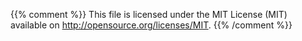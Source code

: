
{{% comment %}}
This file is licensed under the MIT License (MIT) available on
http://opensource.org/licenses/MIT.
{{% /comment %}}


[annb message]: ./# "TODO: EMPTY"
[annt message]: ./# "TODO: EMPTY"
[bitcoin addr message]: https://bitcoin.org/en/developer-reference#addr "The P2P network message which relays IP addresses and port numbers of active nodes to other nodes and clients, allowing decentralized peer discovery."
[bitcoin alert message]: https://bitcoin.org/en/developer-reference#alert "The P2P network message which sends alerts in case of major software problems."
[bitcoin block message]: https://bitcoin.org/en/developer-reference#block "The P2P network message which sends a serialized block"
[bitcoin feefilter message]: https://bitcoin.org/en/developer-reference#feefilter "The P2P network message which requests the receiving peer not relay any transactions below the specified fee rate"
[bitcoin filteradd message]: https://bitcoin.org/en/developer-reference#filteradd "A P2P protocol message used to add a data element to an existing bloom filter."
[bitcoin filterclear message]: https://bitcoin.org/en/developer-reference#filterclear "A P2P protocol message used to remove an existing bloom filter."
[bitcoin filterload message]: https://bitcoin.org/en/developer-reference#filterclear "A P2P protocol message used to send a filter to a remote peer, requesting that they only send transactions which match the filter."
[bitcoin getaddr message]: https://bitcoin.org/en/developer-reference#getaddr "A P2P protool message used to request an addr message containing connection information for other nodes"
[bitcoin getblocks message]: https://bitcoin.org/en/developer-reference#getblocks "A P2P protocol message used to request an inv message containing a range of block header hashes"
[bitcoin getdata message]: https://bitcoin.org/en/developer-reference#getdata "A P2P protocol message used to request one or more transactions, blocks, or merkle blocks"
[bitcoin getheaders message]: https://bitcoin.org/en/developer-reference#getheaders "A P2P protocol message used to request a range of block headers"
[bitcoin headers message]: https://bitcoin.org/en/developer-reference#headers "A P2P protocol message containing one or more block headers"
[bitcoin inv message]: https://bitcoin.org/en/developer-reference#inv "A P2P protocol message used to send inventories of transactions and blocks known to the transmitting peer"
[bitcoin mempool message]: https://bitcoin.org/en/developer-reference#mempool "A P2P protocol message used to request one or more inv messages with currently-unconfirmed transactions"
[bitcoin merkleblock message]: https://bitcoin.org/en/developer-reference#merkleblock "A P2P protocol message used to request a filtered block useful for SPV proofs"
[bitcoin notfound message]: https://bitcoin.org/en/developer-reference#notfound "A P2P protocol message sent to indicate that the requested data was not available"
[bitcoin ping message]: https://bitcoin.org/en/developer-reference#ping "A P2P network message used to see if the remote host is still connected"
[bitcoin pong message]: https://bitcoin.org/en/developer-reference#pong "A P2P network message used to reply to a P2P network ping message"
[bitcoin reject message]: https://bitcoin.org/en/developer-reference#reject "A P2P network message used to indicate a previously-received message was rejected for some reason"
[bitcoin sendheaders message]: https://bitcoin.org/en/developer-reference#sendheaders "A P2P network message used to request new blocks be announced through headers messages rather than inv messages"
[bitcoin tx message]: https://bitcoin.org/en/developer-reference#tx "A P2P protocol message which sends a single serialized transaction"
[bitcoin verack message]: https://bitcoin.org/en/developer-reference#verack "A P2P network message sent in reply to a version message to confirm a connection has been established"
[bitcoin version message]: https://bitcoin.org/en/developer-reference#version "A P2P network message sent at the begining of a connection to allow protocol version negotiation"
[block height]: /docs/skycoin/_data/glossary/en/block-height.yaml
[block sequence number]: ./# "TODO: EMPTY"
[blocks-first]: ./# "TODO: EMPTY"
[coin hour]: ./# "TODO: EMPTY"
[core executable]: /en/download "TODO: REVIEW"
[core git]: https://github.com/skycoin/skycoin
[dev communities]: /en/development#devcommunities "TODO: REVIEW"
[direct headers announcement]: ./# "TODO: EMPTY"
[distribution addresses]: ./# "TODO: EMPTY"
[dns a records]: http://tools.ietf.org/html/rfc1035#section-3.2.2
[docs issue]: https://github.com/skycoin/docs/issues
[errors in docs]: https://github.com/skycoin/docs/issues?q=is%3Aissue
[getb message]: ./# "TODO: EMPTY"
[getp message]: ./# "TODO: EMPTY"
[getp messages]: ./# "TODO: EMPTY"
[gett message]: ./# "TODO: EMPTY"
[givb message]: ./# "TODO: EMPTY"
[givp message]: ./# "TODO: EMPTY"
[givp messages]: ./# "TODO: EMPTY"
[givt message]: ./# "TODO: EMPTY"
[head block]: ./# "TODO: EMPTY"
[high-speed block relay network]: https://www.mail-archive.com/bitcoin-development@lists.sourceforge.net/msg03189.html
[intr message]: ./# "TODO: EMPTY"
[introduction handshake]: https://en.wikipedia.org/wiki/Handshaking "A handshake is an automated process of negotiation between two communicating participants that establishes the protocols of a communications channel, at the start of the communication, before full communication begins. It follows the physical establishment of the channel and precedes normal information transfer."
[maximum message length]: ./# "TODO: EMPTY"
[miner]: ./# "TODO: EMPTY"
[network]: /en/developer-guide#term-network "The Skycoin gnet P2P network which broadcasts transactions and blocks TODO: REVIEW"
[not a specification]: /en/developer-reference#not-a-specification "TODO: REVIEW"
[proof of burn]: ./# "TODO: EMPTY"
[proof of work]: https://en.wikipedia.org/wiki/Proof-of-work_system "A proof-of-work (POW) system (or protocol, or function) is an economic measure to deter denial of service attacks and other service abuses such as spam on a network by requiring some work from the service requester, usually meaning processing time by a computer."
[rfc5737]: http://tools.ietf.org/html/rfc5737
[secp256k1 signature]: https://en.bitcoin.it/wiki/Secp256k1
[section creating a bloom filter]: /en/developer-examples#creating-a-bloom-filter "TODO: REVIEW"
[section message header]: /en/developer-reference#message-headers "TODO: REVIEW"
[section protocol versions]: /en/developer-reference#protocol-versions "TODO: REVIEW"
[section serialized blocks]: /en/developer-reference#serialized-blocks "TODO: REVIEW"
[skycoin web wallet]: ./# "TODO: EMPTY"
[skycoin-docs mailing list]: ./# "TODO: EMPTY"
[skycoin.go at master]: https://github.com/skycoin/skycoin/tree/master/cmd/skycoin
[skycoin.go at testnet]: https://github.com/skycoin/skycoin/tree/testnet/cmd/skycoin
[standard block relay]: /en/developer-guide#term-standard-block-relay "The regular block relay method: announcing a block with an inv message and waiting for a response TODO: REVIEW"
[tor]: https://en.wikipedia.org/wiki/Tor_%28anonymity_network%29
[unsolicited block push]: /en/developer-guide#term-unsolicited-block-push "When a master node sends a GIVB message without sending an ANNB message first TODO: REVIEW"
[well known public peers]: https://downloads.skycoin.net/blockchain/peers.txt "A public list of Skycoin nodes maintained by Skycoin community members. These are not trusted initial network seed nodes"

